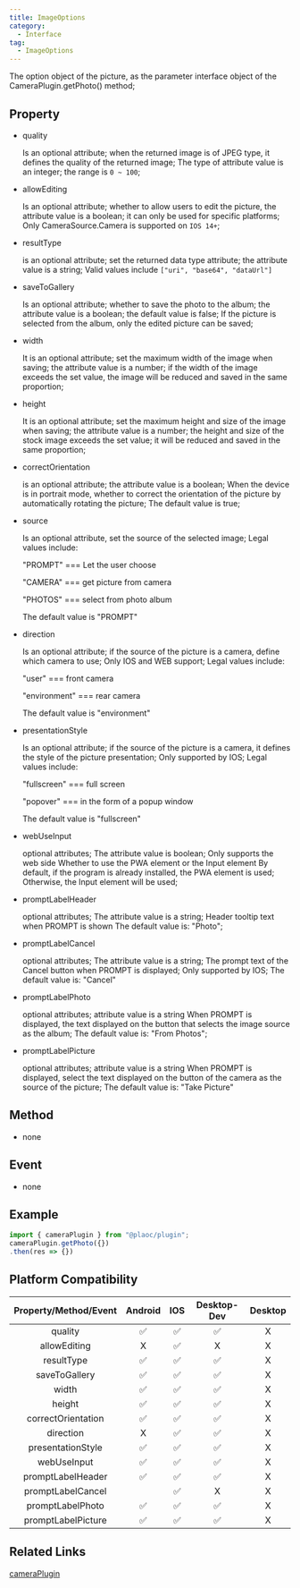 ```yaml
---
title: ImageOptions
category:
  - Interface
tag:
  - ImageOptions
---
```


The option object of the picture, as the parameter interface object of the CameraPlugin.getPhoto() method;
 

## Property

  - quality

    Is an optional attribute; when the returned image is of JPEG type, it defines the quality of the returned image;
    The type of attribute value is an integer; the range is `0 ~ 100`;

  - allowEditing

    Is an optional attribute; whether to allow users to edit the picture, the attribute value is a boolean; it can only be used for specific platforms;
    Only CameraSource.Camera is supported on `IOS 14+`;

  - resultType

    is an optional attribute; set the returned data type attribute; the attribute value is a string;
    Valid values include `["uri", "base64", "dataUrl"]`

  - saveToGallery

    Is an optional attribute; whether to save the photo to the album; the attribute value is a boolean; the default value is false;
    If the picture is selected from the album, only the edited picture can be saved;

  - width

    It is an optional attribute; set the maximum width of the image when saving; the attribute value is a number; if the width of the image exceeds the set value, the image will be reduced and saved in the same proportion;

  - height

    It is an optional attribute; set the maximum height and size of the image when saving; the attribute value is a number; the height and size of the stock image exceeds the set value; it will be reduced and saved in the same proportion;


  - correctOrientation

    is an optional attribute; the attribute value is a boolean;
    When the device is in portrait mode, whether to correct the orientation of the picture by automatically rotating the picture;
    The default value is true;


  - source

    Is an optional attribute, set the source of the selected image;
    Legal values include:
  
    "PROMPT" === Let the user choose

    "CAMERA" === get picture from camera

    "PHOTOS" === select from photo album

    The default value is "PROMPT"

  - direction

    Is an optional attribute; if the source of the picture is a camera, define which camera to use;
    Only IOS and WEB support;
    Legal values include:

    "user" === front camera

    "environment" === rear camera

    The default value is "environment"

  - presentationStyle

    Is an optional attribute; if the source of the picture is a camera, it defines the style of the picture presentation;
    Only supported by IOS;
    Legal values include:

    "fullscreen" === full screen

    "popover" === in the form of a popup window

    The default value is "fullscreen"


  - webUseInput

    optional attributes;
    The attribute value is boolean;
    Only supports the web side
    Whether to use the PWA element or the Input element
    By default, if the program is already installed, the PWA element is used;
    Otherwise, the Input element will be used;

  - promptLabelHeader

    optional attributes;
    The attribute value is a string;
    Header tooltip text when PROMPT is shown
    The default value is: "Photo";

  - promptLabelCancel

    optional attributes;
    The attribute value is a string;
    The prompt text of the Cancel button when PROMPT is displayed;
    Only supported by IOS;
    The default value is: "Cancel"

  - promptLabelPhoto

    optional attributes;
    attribute value is a string
    When PROMPT is displayed, the text displayed on the button that selects the image source as the album;
    The default value is: "From Photos";


  - promptLabelPicture

    optional attributes;
    attribute value is a string
    When PROMPT is displayed, select the text displayed on the button of the camera as the source of the picture;
    The default value is: "Take Picture"
    
 
## Method

  - none

## Event

  - none

## Example
```js
import { cameraPlugin } from "@plaoc/plugin";
cameraPlugin.getPhoto({})
.then(res => {})
```

## Platform Compatibility

| Property/Method/Event        | Android | IOS | Desktop-Dev | Desktop |
|:----------------------------:|:-------:|:---:|:-----------:|:-------:|
| quality                      | ✅      | ✅   | ✅          | X       |
| allowEditing                 | X       | ✅   | X          | X       |
| resultType                   | ✅       | ✅  | ✅          | X       |
| saveToGallery                | ✅       | ✅  | ✅          | X       |
| width                        | ✅       | ✅  | ✅          | X       |
| height                       | ✅       | ✅  | ✅          | X       |
| correctOrientation           | ✅       | ✅  | ✅          | X       |
| direction                    | X        | ✅  | ✅          | X       |
| presentationStyle            | ✅       | ✅  | ✅          | X       |
| webUseInput                  | ✅       | ✅  | ✅          | X       |
| promptLabelHeader            | ✅       | ✅  | ✅          | X       |
| promptLabelCancel            |          | ✅  | X          | X       |
| promptLabelPhoto             | ✅       | ✅  | ✅          | X       |
| promptLabelPicture           | ✅       | ✅  | ✅          | X       |
           
## Related Links
[cameraPlugin](../../plugin/camera/index.md)


